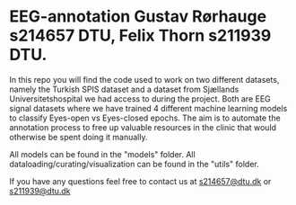 # EEG-annotation Gustav Rørhauge s214657 DTU, Felix Thorn s211939 DTU.

In this repo you will find the code used to work on two different datasets, namely the Turkish SPIS dataset and a dataset from Sjællands Universitetshospital we had access to during the project. Both are EEG signal datasets where we have trained 4 different machine learning models to classify Eyes-open vs Eyes-closed epochs.
The aim is to automate the annotation process to free up valuable resources in the clinic that would otherwise be spent doing it manually.

All models can be found in the "models" folder.
All dataloading/curating/visualization can be found in the "utils" folder.

If you have any questions feel free to contact us at s214657@dtu.dk or s211939@dtu.dk
